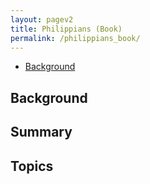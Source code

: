 ```yaml
---
layout: pagev2
title: Philippians (Book)
permalink: /philippians_book/
---
```

- [Background](#background)

## Background

## Summary

## Topics
